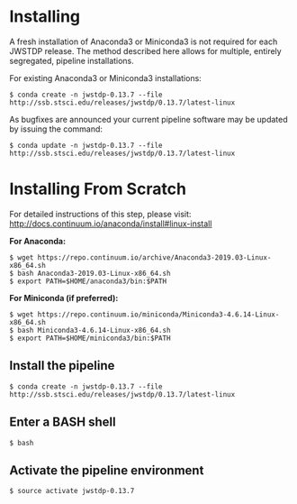 
# Installing

A fresh installation of Anaconda3 or Miniconda3 is not required for each JWSTDP release. The method described here allows for multiple, entirely segregated, pipeline installations.

For existing Anaconda3 or Miniconda3 installations:

```
$ conda create -n jwstdp-0.13.7 --file http://ssb.stsci.edu/releases/jwstdp/0.13.7/latest-linux
```

As bugfixes are announced your current pipeline software may be updated by issuing the command:

```
$ conda update -n jwstdp-0.13.7 --file http://ssb.stsci.edu/releases/jwstdp/0.13.7/latest-linux
```

# Installing From Scratch

For detailed instructions of this step, please visit: http://docs.continuum.io/anaconda/install#linux-install

**For Anaconda:**

```
$ wget https://repo.continuum.io/archive/Anaconda3-2019.03-Linux-x86_64.sh
$ bash Anaconda3-2019.03-Linux-x86_64.sh
$ export PATH=$HOME/anaconda3/bin:$PATH
```

**For Miniconda (if preferred):**

```
$ wget https://repo.continuum.io/miniconda/Miniconda3-4.6.14-Linux-x86_64.sh
$ bash Miniconda3-4.6.14-Linux-x86_64.sh
$ export PATH=$HOME/miniconda3/bin:$PATH
```

## Install the pipeline

```
$ conda create -n jwstdp-0.13.7 --file http://ssb.stsci.edu/releases/jwstdp/0.13.7/latest-linux
```

## Enter a BASH shell

```
$ bash
```

## Activate the pipeline environment

```
$ source activate jwstdp-0.13.7
```
